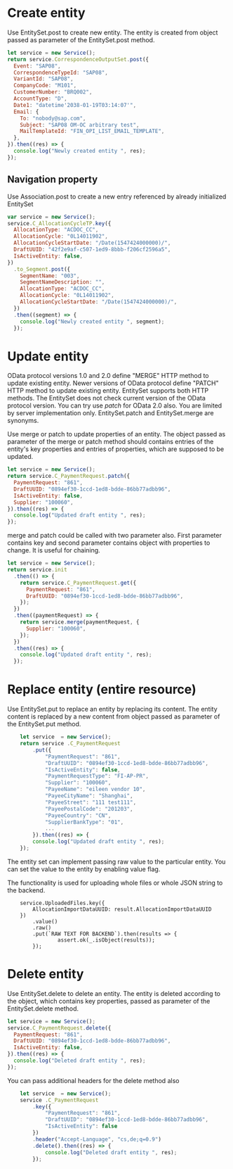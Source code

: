 # Create entity

Use EntitySet.post to create new entity. The entity is created from
object passed as parameter of the EntitySet.post method.

```javascript
let service = new Service();
return service.CorrespondenceOutputSet.post({
  Event: "SAP08",
  CorrespondenceTypeId: "SAP08",
  VariantId: "SAP08",
  CompanyCode: "M101",
  CustomerNumber: "BRQ002",
  AccountType: "D",
  Date1: "datetime'2038-01-19T03:14:07'",
  Email: {
    To: "nobody@sap.com",
    Subject: "SAP08 OM-OC arbitrary test",
    MailTemplateId: "FIN_OPI_LIST_EMAIL_TEMPLATE",
  },
}).then((res) => {
  console.log("Newly created entity ", res);
});
```

## Navigation property

Use Association.post to create a new entry referenced by already initialized EntitySet

```javascript
var service = new Service();
service.C_AllocationCycleTP.key({
  AllocationType: "ACDOC_CC",
  AllocationCycle: "0L14011902",
  AllocationCycleStartDate: "/Date(1547424000000)/",
  DraftUUID: "42f2e9af-c507-1ed9-8bbb-f206cf2596a5",
  IsActiveEntity: false,
})
  .to_Segment.post({
    SegmentName: "003",
    SegmentNameDescription: "",
    AllocationType: "ACDOC_CC",
    AllocationCycle: "0L14011902",
    AllocationCycleStartDate: "/Date(1547424000000)/",
  })
  .then((segment) => {
    console.log("Newly created entity ", segment);
  });
```

# Update entity

OData protocol versions 1.0 and 2.0 define "MERGE" HTTP method to update
existing entity. Newer versions of OData protocol define "PATCH"
HTTP method to update existing entity. EntitySet supports both HTTP
methods. The EntitySet does not check current version of the OData
protocol version. You can try use _patch_ for OData 2.0 also. You
are limited by server implementation only. EntitySet.patch and
EntitySet.merge are synonyms.

Use merge or patch to update properties of an entity. The object
passed as parameter of the merge or patch method should contains
entries of the entity's key properties and entries of properties,
which are supposed to be updated.

```javascript
let service = new Service();
return service.C_PaymentRequest.patch({
  PaymentRequest: "861",
  DraftUUID: "0894ef30-1ccd-1ed8-bdde-86bb77adbb96",
  IsActiveEntity: false,
  Supplier: "100060",
}).then((res) => {
  console.log("Updated draft entity ", res);
});
```

merge and patch could be called with two parameter also. First parameter
contains key and second parameter contains object with properties
to change. It is useful for chaining.

```javascript
let service = new Service();
return service.init
  .then(() => {
    return service.C_PaymentRequest.get({
      PaymentRequest: "861",
      DraftUUID: "0894ef30-1ccd-1ed8-bdde-86bb77adbb96",
    });
  })
  .then((paymentRequest) => {
    return service.merge(paymentRequest, {
      Supplier: "100060",
    });
  })
  .then((res) => {
    console.log("Updated draft entity ", res);
  });
```

# Replace entity (entire resource)

Use EntitySet.put to replace an entity by replacing its content.
The entity content is replaced by a new content from object
passed as parameter of the EntitySet.put method.

```javascript
    let service  = new Service();
	return service .C_PaymentRequest
		.put({
			"PaymentRequest": "861",
			"DraftUUID": "0894ef30-1ccd-1ed8-bdde-86bb77adbb96",
			"IsActiveEntity": false,
			"PaymentRequestType": "FI-AP-PR",
			"Supplier": "100060",
			"PayeeName": "eileen vendor 10",
			"PayeeCityName": "Shanghai",
			"PayeeStreet": "111 test111",
			"PayeePostalCode": "201203",
			"PayeeCountry": "CN",
			"SupplierBankType": "01",
			...
		}).then((res) => {
		console.log("Updated draft entity ", res);
	});
```

The entity set can implement passing raw value
to the particular entity. You can set the value
to the entity by enabling value flag.

The functionality is used for uploading whole
files or whole JSON string to the backend.

```
    service.UploadedFiles.key({
        AllocationImportDataUUID: result.AllocationImportDataUUID
    })
        .value()
        .raw()
        .put(`RAW TEXT FOR BACKEND`).then(results => {
                assert.ok(_.isObject(results));
        });
```

# Delete entity

Use EntitySet.delete to delete an entity. The entity is deleted according
to the object, which contains key properties, passed as parameter of the
EntitySet.delete method.

```javascript
let service = new Service();
service.C_PaymentRequest.delete({
  PaymentRequest: "861",
  DraftUUID: "0894ef30-1ccd-1ed8-bdde-86bb77adbb96",
  IsActiveEntity: false,
}).then((res) => {
  console.log("Deleted draft entity ", res);
});
```

You can pass additional headers for the delete method also

```javascript
    let service  = new Service();
	service .C_PaymentRequest
		.key({
			"PaymentRequest": "861",
			"DraftUUID": "0894ef30-1ccd-1ed8-bdde-86bb77adbb96",
			"IsActiveEntity": false
		})
		.header("Accept-Language", "cs,de;q=0.9")
		.delete().then((res) => {
			console.log("Deleted draft entity ", res);
		});
```
